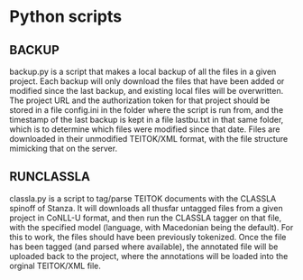# Python scripts

## BACKUP

backup.py is a script that makes a local backup of all the files in a given project. Each backup will only 
download the files that have been added or modified since the last backup, and existing local files will be overwritten.
The project URL and the authorization token for that project should be stored in a file config.ini in the folder where 
the script is run from, and the timestamp of the last backup is kept in a file lastbu.txt in that same folder, which is to 
determine which files were modified since that date. Files are downloaded in their unmodified TEITOK/XML format, with the
file structure mimicking that on the server.
 

## RUNCLASSLA

classla.py is a script to tag/parse TEITOK documents with the CLASSLA spinoff of Stanza.
It will downloads all thusfar untagged files from a given project in CoNLL-U format, and then
run the CLASSLA tagger on that file, with the specified model (language, with Macedonian being the default). 
For this to work, the files should have been previously tokenized. Once the
file has been tagged (and parsed where available), the annotated file 
will be uploaded back to the project, where the annotations will be loaded into the orginal TEITOK/XML file.   